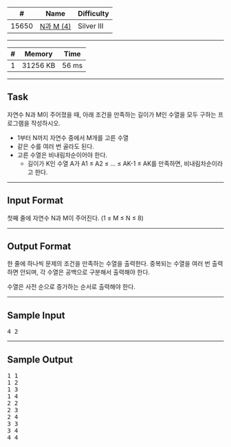 | #     | Name                                               | Difficulty |
| ----- | -------------------------------------------------- | ---------- |
| 15650 | [N과 M (4)](https://www.acmicpc.net/problem/15652) | Silver III |

---

| #   | Memory   | Time  |
| --- | -------- | ----- |
| 1   | 31256 KB | 56 ms |

---

## Task
자연수 N과 M이 주어졌을 때, 아래 조건을 만족하는 길이가 M인 수열을 모두 구하는 프로그램을 작성하시오.

- 1부터 N까지 자연수 중에서 M개를 고른 수열
- 같은 수를 여러 번 골라도 된다.
- 고른 수열은 비내림차순이어야 한다.
    - 길이가 K인 수열 A가 A1 ≤ A2 ≤ ... ≤ AK-1 ≤ AK를 만족하면, 비내림차순이라고 한다.

---

## Input Format
첫째 줄에 자연수 N과 M이 주어진다. (1 ≤ M ≤ N ≤ 8)

---

## Output Format
한 줄에 하나씩 문제의 조건을 만족하는 수열을 출력한다. 중복되는 수열을 여러 번 출력하면 안되며, 각 수열은 공백으로 구분해서 출력해야 한다.

수열은 사전 순으로 증가하는 순서로 출력해야 한다.

---

## Sample Input

<pre>
4 2
</pre>

---

## Sample Output

<pre>
1 1
1 2
1 3
1 4
2 2
2 3
2 4
3 3
3 4
4 4
</pre>

